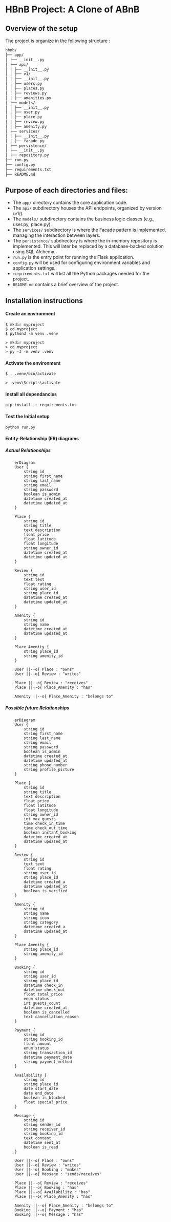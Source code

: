 # HBnB Project: A Clone of ABnB

## Overview of the setup

The project is organize in the following structure :
```bash
hbnb/
├── app/
│ ├── __init__.py
│ ├── api/
│ │ ├── __init__.py
│ │ ├── v1/
│ │ ├── __init__.py
│ │ ├── users.py
│ │ ├── places.py
│ │ ├── reviews.py
│ │ ├── amenities.py
│ ├── models/
│ │ ├── __init__.py
│ │ ├── user.py
│ │ ├── place.py
│ │ ├── review.py
│ │ ├── amenity.py
│ ├── services/
│ │ ├── __init__.py
│ │ ├── facade.py
│ ├── persistence/
│ ├── __init__.py
│ ├── repository.py
├── run.py
├── config.py
├── requirements.txt
├── README.md
```

## Purpose of each directories and files:

- The `app/` directory contains the core application code.
- The `api/` subdirectory houses the API endpoints, organized by version (v1/).
- The `models/` subdirectory contains the business logic classes (e.g., user.py, place.py).
- The `services/` subdirectory is where the Facade pattern is implemented, managing the interaction between layers.
- The `persistence/` subdirectory is where the in-memory repository is implemented. This will later be replaced by a database-backed solution using SQL Alchemy.
- `run.py` is the entry point for running the Flask application.
- `config.py` will be used for configuring environment variables and application settings.
- `requirements.txt` will list all the Python packages needed for the project.
- `README.md` contains a brief overview of the project.

## Installation instructions

#### Create an environment

```macOS/Linux
$ mkdir myproject
$ cd myproject
$ python3 -m venv .venv
```

```Windows
> mkdir myproject
> cd myproject
> py -3 -m venv .venv
```

#### Activate the environment

```macOS/Linux
$ . .venv/bin/activate
```

```Windows
> .venv\Scripts\activate
```

#### Install all dependancies

```
pip install -r requirements.txt
```

#### Test the Initial setup

```
python run.py
```

#### Entity-Relationship (ER) diagrams

##### Actual Relationships

```mermaid
    erDiagram
    User {
        string id
        string first_name
        string last_name
        string email
        string password
        boolean is_admin
        datetime created_at
        datetime updated_at
    }

    Place {
        string id
        string title
        text description
        float price
        float latitude
        float longitude
        string owner_id
        datetime created_at
        datetime updated_at
    }

    Review {
        string id
        text text
        float rating
        string user_id
        string place_id
        datetime created_at
        datetime updated_at
    }

    Amenity {
        string id
        string name
        datetime created_at
        datetime updated_at
    }

    Place_Amenity {
        string place_id
        string amenity_id
    }

    User ||--o{ Place : "owns"
    User ||--o{ Review : "writes"

    Place ||--o{ Review : "receives"
    Place ||--o{ Place_Amenity : "has"

    Amenity ||--o{ Place_Amenity : "belongs to"
```

##### Possible future Relationships

```mermaid
    erDiagram
    User {
        string id
        string first_name
        string last_name
        string email
        string password
        boolean is_admin
        datetime created_at
        datetime updated_at
        string phone_number
        string profile_picture
    }

    Place {
        string id
        string title
        text description
        float price
        float latitude
        float longitude
        string owner_id
        int max_guests
        time check_in_time
        time check_out_time
        boolean instant_booking
        datetime created_at
        datetime updated_at
    }

    Review {
        string id
        text text
        float rating
        string user_id
        string place_id
        datetime created_a
        datetime updated_at
        boolean is_verified
    }

    Amenity {
        string id
        string name
        string icon
        string category
        datetime created_a
        datetime updated_at    
    }

    Place_Amenity {
        string place_id
        string amenity_id
    }

    Booking {
        string id
        string user_id
        string place_id
        datetime check_in
        datetime check_out
        float total_price
        enum status
        int guests_count
        datetime created_at
        boolean is_cancelled
        text cancellation_reason
    }

    Payment {
        string id
        string booking_id
        float amount
        enum status
        string transaction_id
        datetime payment_date
        string payment_method
    }

    Availability {
        string id
        string place_id
        date start_date
        date end_date
        boolean is_blocked
        float special_price
    }

    Message {
        string id
        string sender_id
        string receiver_id
        string booking_id
        text content
        datetime sent_at
        boolean is_read
    }

    User ||--o{ Place : "owns"
    User ||--o{ Review : "writes"
    User ||--o{ Booking : "makes"
    User ||--o{ Message : "sends/receives"

    Place ||--o{ Review : "receives"
    Place ||--o{ Booking : "has"
    Place ||--o{ Availability : "has"
    Place ||--o{ Place_Amenity : "has"

    Amenity ||--o{ Place_Amenity : "belongs to"
    Booking ||--o{ Payment : "has"
    Booking ||--o{ Message : "has"
```
